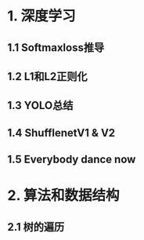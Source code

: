# 1. 深度学习

## 1.1 Softmaxloss推导

## 1.2 L1和L2正则化

## 1.3 YOLO总结

## 1.4 ShufflenetV1 & V2

## 1.5 Everybody dance now


# 2. 算法和数据结构

## 2.1 树的遍历

